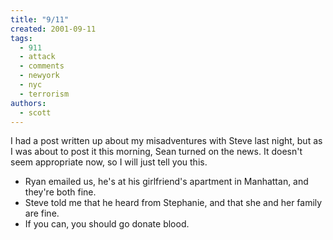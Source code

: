```yaml
---
title: "9/11"
created: 2001-09-11
tags: 
  - 911
  - attack
  - comments
  - newyork
  - nyc
  - terrorism
authors: 
  - scott
---
```


I had a post written up about my misadventures with Steve last night, but as I was about to post it this morning, Sean turned on the news. It doesn't seem appropriate now, so I will just tell you this.

- Ryan emailed us, he's at his girlfriend's apartment in Manhattan, and they're both fine.
- Steve told me that he heard from Stephanie, and that she and her family are fine.
- If you can, you should go donate blood.
